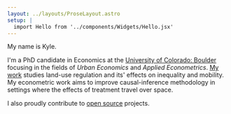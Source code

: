```yaml
---
layout: ../layouts/ProseLayout.astro
setup: |
  import Hello from '../components/Widgets/Hello.jsx'
---
```


<Hello />

My name is Kyle.

I'm a PhD candidate in Economics at the [University of Colorado: Boulder](https://www.colorado.edu/economics/) focusing in the fields of _Urban Economics_ and _Applied Econometrics_. [My work](/papers/) studies land-use regulation and its' effects on inequality and mobility. My econometric work aims to improve causal-inference methodology in settings where the effects of treatment travel over space.

I also proudly contribute to [open source](/open_source/) projects. 
